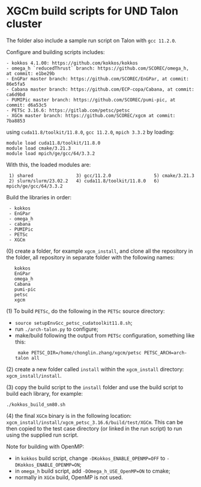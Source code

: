 # XGCm build scripts for UND Talon cluster

The folder also include a sample run script on Talon with `gcc 11.2.0`.

Configure and building scripts includes:
```
- kokkos 4.1.00: https://github.com/kokkos/kokkos
- omega_h `reducedThrust` branch: https://github.com/SCOREC/omega_h, at commit: e1be29b
- EnGPar master branch: https://github.com/SCOREC/EnGPar, at commit: 86e5fa5
- Cabana master branch: https://github.com/ECP-copa/Cabana, at commit: ca6d9bd
- PUMIPic master branch: https://github.com/SCOREC/pumi-pic, at commit: d6a53c5
- PETSc 3.16.6: https://gitlab.com/petsc/petsc
- XGCm master branch: https://github.com/SCOREC/xgcm at commit: 7ba8853
```
using `cuda11.8/toolkit/11.8.0`, `gcc 11.2.0`, `mpich 3.3.2` by loading:
```
module load cuda11.8/toolkit/11.8.0
module load cmake/3.21.3
module load mpich/ge/gcc/64/3.3.2
```
With this, the loaded modules are:
```
 1) shared                3) gcc/11.2.0                5) cmake/3.21.3           
 2) slurm/slurm/23.02.2   4) cuda11.8/toolkit/11.8.0   6) mpich/ge/gcc/64/3.3.2 
```

Build the libraries in order:
```
 - kokkos
 - EnGPar
 - omega_h
 - cabana
 - PUMIPic
 - PETSc
 - XGCm
```

(0) create a folder, for example `xgcm_install`, and clone all the repository in the folder, all repository in separate folder with the following names:
```
   kokkos
   EnGPar
   omega_h
   Cabana
   pumi-pic
   petsc
   xgcm
```

(1) To build `PETSc`, do the following in the `PETSc` source directory:
- `source setupEnvGcc_petsc_cudatoolkit11.8.sh`;
- run `./arch-talon.py` to configure;
- make/build following the output from `PETSc` configuration, something like this:
  ```
   make PETSC_DIR=/home/chonglin.zhang/xgcm/petsc PETSC_ARCH=arch-talon all
  ```

(2) create a new folder called `install` within the `xgcm_install` directory: `xgcm_install/install`.

(3) copy the build script to the `install` folder and use the build script to build each library, for example:
```
./kokkos_build_sm80.sh
```

(4) the final `XGCm` binary is in the following location: `xgcm_install/install/xgcm_petsc_3.16.6/build/test/XGCm`.
This can be then copied to the test case directory (or linked in the run script) to run using the supplied run script.

Note for building with OpenMP:
 - in `kokkos` build script, change `-DKokkos_ENABLE_OPENMP=OFF` to `-DKokkos_ENABLE_OPENMP=ON`;
 - in `omega_h` build script, add `-DOmega_h_USE_OpenMP=ON` to cmake;
 - normally in `XGCm` build, OpenMP is not used.
